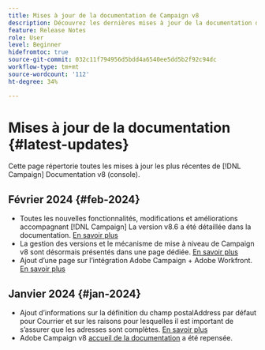 ```yaml
---
title: Mises à jour de la documentation de Campaign v8
description: Découvrez les dernières mises à jour de la documentation de Campaign v8
feature: Release Notes
role: User
level: Beginner
hidefromtoc: true
source-git-commit: 032c11f794956d5bdd4a6540ee5dd5b2f92c94dc
workflow-type: tm+mt
source-wordcount: '112'
ht-degree: 34%

---
```



# Mises à jour de la documentation {#latest-updates}

Cette page répertorie toutes les mises à jour les plus récentes de [!DNL Campaign] Documentation v8 (console).

## Février 2024 {#feb-2024}

* Toutes les nouvelles fonctionnalités, modifications et améliorations accompagnant [!DNL Campaign] La version v8.6 a été détaillée dans la documentation. [En savoir plus](release-notes.md)
* La gestion des versions et le mécanisme de mise à niveau de Campaign v8 sont désormais présentés dans une page dédiée. [En savoir plus](upgrades.md)
* Ajout d’une page sur l’intégration Adobe Campaign + Adobe Workfront. [En savoir plus](../connect/ac-workfront.md)



## Janvier 2024 {#jan-2024}

* Ajout d’informations sur la définition du champ postalAddress par défaut pour Courrier et sur les raisons pour lesquelles il est important de s’assurer que les adresses sont complètes. [En savoir plus](../send/direct-mail.md)
* Adobe Campaign v8 [accueil de la documentation](../campaign-home.md) a été repensée.
